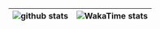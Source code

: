 <!-- 
![github stats](https://github-readme-stats.vercel.app/api?username=thirtiseven&show_icons=true&count_private=true&hide_border=true)

![Streak stats](https://github-readme-streak-stats.herokuapp.com?user=thirtiseven&hide_border=true&date_format=M%20j%5B%2C%20Y%5D&ring=76b900&fire=76b900)

![Top Langs](https://github-readme-stats.vercel.app/api/top-langs/?username=thirtiseven&layout=compact&hide=html&hide_border=true)

![profile views](https://komarev.com/ghpvc/?username=thirtiseven) -->

| ![github stats](https://github-readme-stats.vercel.app/api?username=thirtiseven&show_icons=true&count_private=true&hide_border=true) | ![WakaTime stats](https://github-readme-stats.vercel.app/api/wakatime?username=thirtiseven&layout=compact&langs_count=10) |
| ------------------------------------------------------------ | ------------------------------------------------------------ |


<!--
**thirtiseven/thirtiseven** is a ✨ _special_ ✨ repository because its `README.md` (this file) appears on your GitHub profile.

Here are some ideas to get you started:

- 🔭 I’m currently working on ...
- 🌱 I’m currently learning ...
- 👯 I’m looking to collaborate on ...
- 🤔 I’m looking for help with ...
- 💬 Ask me about ...
- 📫 How to reach me: ...
- 😄 Pronouns: ...
- ⚡ Fun fact: ...
-->
